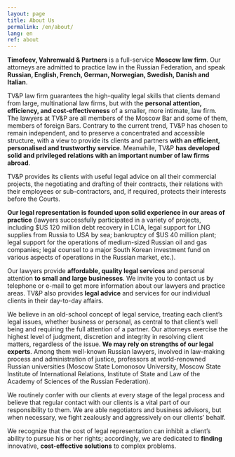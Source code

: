 ```yaml
---
layout: page
title: About Us
permalink: /en/about/
lang: en
ref: about
---
```


**Timofeev, Vahrenwald & Partners** is a full-service **Moscow law firm**. Our attorneys are admitted to practice law in the Russian Federation, and speak **Russian, English, French, German, Norwegian, Swedish, Danish and Italian**.

TV&P law firm guarantees the high-quality legal skills that clients demand from large, multinational law firms, but with the **personal attention, efficiency, and cost-effectiveness** of a smaller, more intimate, law firm. The lawyers at TV&P are all members of the Moscow Bar and some of them, members of foreign Bars. Contrary to the current trend, TV&P has chosen to remain independent, and to preserve a concentrated and accessible structure, with a view to provide its clients and partners **with an efficient, personalised and trustworthy service**. Meanwhile, TV&P **has developed solid and privileged relations with an important number of law firms abroad**.

TV&P provides its clients with useful legal advice on all their commercial projects, the negotiating and drafting of their contracts, their relations with their employees or sub-contractors, and, if required, protects their interests before the Courts.

**Our legal representation is founded upon solid experience in our areas of practice** (lawyers successfully participated in a variety of projects, including $US 120 million debt recovery in LCIA, legal support for LNG supplies from Russia to USA by sea; bankruptcy of $US 40 million plant; legal support for the operations of medium-sized Russian oil and gas companies; legal counsel to a major South Korean investment fund on various aspects of operations in the Russian market, etc.).

Our lawyers provide **affordable, quality legal services** and personal attention **to small and large businesses**. We invite you to contact us by telephone or e-mail to get more information about our lawyers and practice areas. TV&P also provides **legal advice** and services for our individual clients in their day-to-day affairs.

We believe in an old-school concept of legal service, treating each client’s legal issues, whether business or personal, as central to that client’s well being and requiring the full attention of a partner. Our attorneys exercise the highest level of judgment, discretion and integrity in resolving client matters, regardless of the issue. **We may rely on strengths of our legal experts**. Among them well-known Russian lawyers, involved in law-making process and administration of justice, professors at world-renowned Russian universities (Moscow State Lomonosov University, Moscow State Institute of International Relations, Institute of State and Law of the Academy of Sciences of the Russian Federation).

We routinely confer with our clients at every stage of the legal process and believe that regular contact with our clients is a vital part of our responsibility to them. We are able negotiators and business advisors, but when necessary, we fight zealously and aggressively on our clients’ behalf.

We recognize that the cost of legal representation can inhibit a client’s ability to pursue his or her rights; accordingly, we are dedicated to **finding** innovative, **cost-effective solutions** to complex problems.
